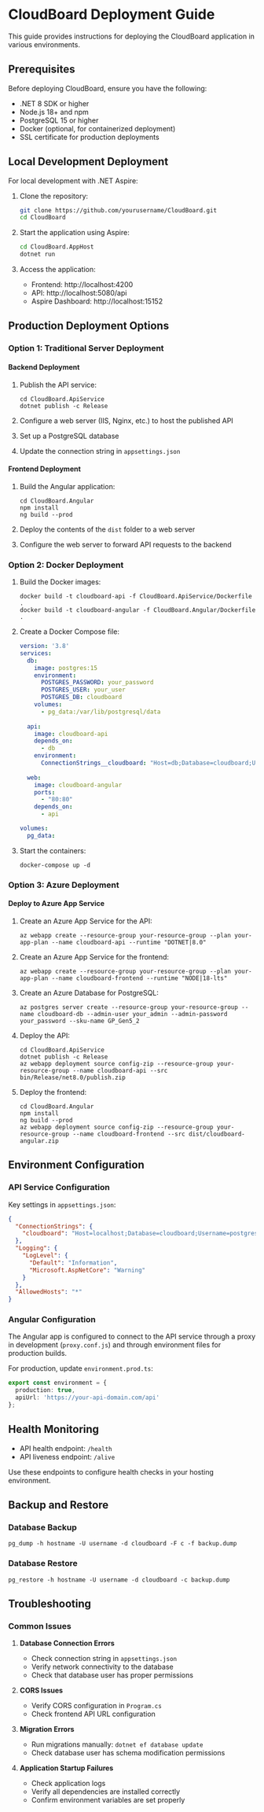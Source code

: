 # CloudBoard Deployment Guide

This guide provides instructions for deploying the CloudBoard application in various environments.

## Prerequisites

Before deploying CloudBoard, ensure you have the following:

- .NET 8 SDK or higher
- Node.js 18+ and npm
- PostgreSQL 15 or higher
- Docker (optional, for containerized deployment)
- SSL certificate for production deployments

## Local Development Deployment

For local development with .NET Aspire:

1. Clone the repository:
   ```bash
   git clone https://github.com/yourusername/CloudBoard.git
   cd CloudBoard
   ```

2. Start the application using Aspire:
   ```bash
   cd CloudBoard.AppHost
   dotnet run
   ```

3. Access the application:
   - Frontend: http://localhost:4200
   - API: http://localhost:5080/api
   - Aspire Dashboard: http://localhost:15152

## Production Deployment Options

### Option 1: Traditional Server Deployment

#### Backend Deployment

1. Publish the API service:
   ```pwsh
   cd CloudBoard.ApiService
   dotnet publish -c Release
   ```

2. Configure a web server (IIS, Nginx, etc.) to host the published API
3. Set up a PostgreSQL database
4. Update the connection string in `appsettings.json`

#### Frontend Deployment

1. Build the Angular application:
   ```pwsh
   cd CloudBoard.Angular
   npm install
   ng build --prod
   ```

2. Deploy the contents of the `dist` folder to a web server
3. Configure the web server to forward API requests to the backend

### Option 2: Docker Deployment

1. Build the Docker images:
   ```pwsh
   docker build -t cloudboard-api -f CloudBoard.ApiService/Dockerfile .
   docker build -t cloudboard-angular -f CloudBoard.Angular/Dockerfile .
   ```

2. Create a Docker Compose file:
   ```yaml
   version: '3.8'
   services:
     db:
       image: postgres:15
       environment:
         POSTGRES_PASSWORD: your_password
         POSTGRES_USER: your_user
         POSTGRES_DB: cloudboard
       volumes:
         - pg_data:/var/lib/postgresql/data
     
     api:
       image: cloudboard-api
       depends_on:
         - db
       environment:
         ConnectionStrings__cloudboard: "Host=db;Database=cloudboard;Username=your_user;Password=your_password"
     
     web:
       image: cloudboard-angular
       ports:
         - "80:80"
       depends_on:
         - api
   
   volumes:
     pg_data:
   ```

3. Start the containers:
   ```pwsh
   docker-compose up -d
   ```

### Option 3: Azure Deployment

#### Deploy to Azure App Service

1. Create an Azure App Service for the API:
   ```pwsh
   az webapp create --resource-group your-resource-group --plan your-app-plan --name cloudboard-api --runtime "DOTNET|8.0"
   ```

2. Create an Azure App Service for the frontend:
   ```pwsh
   az webapp create --resource-group your-resource-group --plan your-app-plan --name cloudboard-frontend --runtime "NODE|18-lts"
   ```

3. Create an Azure Database for PostgreSQL:
   ```pwsh
   az postgres server create --resource-group your-resource-group --name cloudboard-db --admin-user your_admin --admin-password your_password --sku-name GP_Gen5_2
   ```

4. Deploy the API:
   ```pwsh
   cd CloudBoard.ApiService
   dotnet publish -c Release
   az webapp deployment source config-zip --resource-group your-resource-group --name cloudboard-api --src bin/Release/net8.0/publish.zip
   ```

5. Deploy the frontend:
   ```pwsh
   cd CloudBoard.Angular
   npm install
   ng build --prod
   az webapp deployment source config-zip --resource-group your-resource-group --name cloudboard-frontend --src dist/cloudboard-angular.zip
   ```

## Environment Configuration

### API Service Configuration

Key settings in `appsettings.json`:

```json
{
  "ConnectionStrings": {
    "cloudboard": "Host=localhost;Database=cloudboard;Username=postgres;Password=your_password"
  },
  "Logging": {
    "LogLevel": {
      "Default": "Information",
      "Microsoft.AspNetCore": "Warning"
    }
  },
  "AllowedHosts": "*"
}
```

### Angular Configuration

The Angular app is configured to connect to the API service through a proxy in development (`proxy.conf.js`) and through environment files for production builds.

For production, update `environment.prod.ts`:

```typescript
export const environment = {
  production: true,
  apiUrl: 'https://your-api-domain.com/api'
};
```

## Health Monitoring

- API health endpoint: `/health`
- API liveness endpoint: `/alive`

Use these endpoints to configure health checks in your hosting environment.

## Backup and Restore

### Database Backup

```pwsh
pg_dump -h hostname -U username -d cloudboard -F c -f backup.dump
```

### Database Restore

```pwsh
pg_restore -h hostname -U username -d cloudboard -c backup.dump
```

## Troubleshooting

### Common Issues

1. **Database Connection Errors**
   - Check connection string in `appsettings.json`
   - Verify network connectivity to the database
   - Check that database user has proper permissions

2. **CORS Issues**
   - Verify CORS configuration in `Program.cs`
   - Check frontend API URL configuration

3. **Migration Errors**
   - Run migrations manually: `dotnet ef database update`
   - Check database user has schema modification permissions

4. **Application Startup Failures**
   - Check application logs
   - Verify all dependencies are installed correctly
   - Confirm environment variables are set properly
